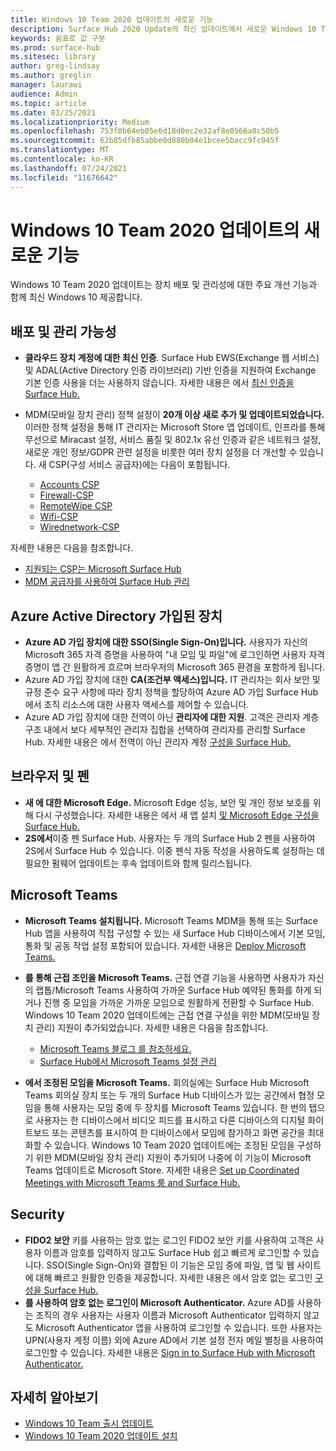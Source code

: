 ```yaml
---
title: Windows 10 Team 2020 업데이트의 새로운 기능
description: Surface Hub 2020 Update의 최신 업데이트에서 새로운 Windows 10 Team 확인 합니다.
keywords: 쉼표로 값 구분
ms.prod: surface-hub
ms.sitesec: library
author: greg-lindsay
ms.author: greglin
manager: laurawi
audience: Admin
ms.topic: article
ms.date: 03/25/2021
ms.localizationpriority: Medium
ms.openlocfilehash: 753f0b64eb05e6d18d0ec2e32af8e0566a8c50b5
ms.sourcegitcommit: 62b85dfb85abbe0d880b04e1bcee5bacc9fc045f
ms.translationtype: MT
ms.contentlocale: ko-KR
ms.lasthandoff: 07/24/2021
ms.locfileid: "11676642"
---
```

# <a name="whats-new-in-windows-10-team-2020-update"></a>Windows 10 Team 2020 업데이트의 새로운 기능

Windows 10 Team 2020 업데이트는 장치 배포 및 관리성에 대한 주요 개선 기능과 함께 최신 Windows 10 제공합니다.

##  <a name="deployment-and-manageability"></a>배포 및 관리 가능성

- **클라우드 장치 계정에 대한 최신 인증**. Surface Hub EWS(Exchange 웹 서비스) 및 ADAL(Active Directory 인증 라이브러리) 기반 인증을 지원하여 Exchange 기본 인증 사용을 더는 사용하지 않습니다. 자세한 내용은 에서 [최신 인증을 Surface Hub.](surface-hub-modern-auth.md)
- MDM(모바일 장치 관리) 정책 설정이 **20개 이상 새로 추가 및 업데이트되었습니다.**  이러한 정책 설정을 통해 IT 관리자는 Microsoft Store 앱 업데이트, 인프라를 통해 무선으로 Miracast 설정, 서비스 품질 및 802.1x 유선 인증과 같은 네트워크 설정, 새로운 개인 정보/GDPR 관련 설정을 비롯한 여러 장치 설정을 더 개선할 수 있습니다. 새 CSP(구성 서비스 공급자)에는 다음이 포함됩니다. 

  - [Accounts CSP](/windows/client-management/mdm/accounts-csp) 
  - [Firewall-CSP](/windows/client-management/mdm/firewall-csp) 
  - [RemoteWipe CSP](/windows/client-management/mdm/remotewipe-csp) 
  - [Wifi-CSP](/windows/client-management/mdm/wifi-csp) 
  - [Wirednetwork-CSP](/windows/client-management/mdm/wirednetwork-csp) 

자세한 내용은 다음을 참조합니다. 
- [지원되는 CSP는 Microsoft Surface Hub](/windows/client-management/mdm/configuration-service-provider-reference#surfacehubcspsupport)
- [MDM 공급자를 사용하여 Surface Hub 관리](manage-settings-with-mdm-for-surface-hub.md)


##  <a name="azure-active-directory-joined-devices"></a>Azure Active Directory 가입된 장치

- **Azure AD 가입 장치에 대한 SSO(Single Sign-On)입니다.** 사용자가 자신의 Microsoft 365 자격 증명을 사용하여 "내 모임 및 파일"에 로그인하면 사용자 자격 증명이 앱 간 원활하게 흐르며 브라우저의 Microsoft 365 환경을 포함하게 됩니다.
- Azure AD 가입 장치에 대한 **CA(조건부 액세스)입니다.** IT 관리자는 회사 보안 및 규정 준수 요구 사항에 따라 장치 정책을 할당하여 Azure AD 가입 Surface Hub에서 조직 리소스에 대한 사용자 액세스를 제어할 수 있습니다.
- Azure AD 가입 장치에 대한 전역이 아닌 **관리자에 대한 지원**. 고객은 관리자 계층 구조 내에서 보다 세부적인 관리자 집합을 선택하여 관리자를 관리할 Surface Hub. 자세한 내용은 에서 전역이 아닌 관리자 계정 [구성을 Surface Hub.](surface-hub-2s-nonglobal-admin.md)


## <a name="browser-and-pen"></a>브라우저 및 펜

- **새 에 대한 Microsoft Edge.** Microsoft Edge 성능, 보안 및 개인 정보 보호를 위해 다시 구성했습니다. 자세한 내용은 에서 새 앱 설치 [및 Microsoft Edge 구성을 Surface Hub.](surface-hub-install-chromium-edge.md)
- **2S에서**이중 펜 Surface Hub.   사용자는 두 개의 Surface Hub 2 펜을 사용하여 2S에서 Surface Hub 수 있습니다. 이중 펜식 자동 작성을 사용하도록 설정하는 데 필요한 펌웨어 업데이트는 후속 업데이트와 함께 릴리스됩니다.

## <a name="microsoft-teams"></a>Microsoft Teams  

- **Microsoft Teams 설치됩니다.**        Microsoft Teams MDM을 통해 또는 Surface Hub 앱을 사용하여 직접 구성할 수 있는 새 Surface Hub 디바이스에서 기본 모임, 통화 및 공동 작업 설정 포함되어 있습니다. 자세한 내용은 [Deploy Microsoft Teams.](/MicrosoftTeams/teams-surface-hub)
- **를 통해 근접 조인을 Microsoft Teams.**  근접 연결 기능을 사용하면 사용자가 자신의 랩톱/Microsoft Teams 사용하여 가까운 Surface Hub 예약된 통화를 하게 되거나 진행 중 모임을 가까운 가까운 모임으로 원활하게 전환할 수 Surface Hub. Windows 10 Team 2020 업데이트에는 근접 연결 구성을 위한 MDM(모바일 장치 관리) 지원이 추가되었습니다. 자세한 내용은 다음을 참조합니다. 

  - [Microsoft Teams 블로그 를 참조하세요.](https://techcommunity.microsoft.com/t5/microsoft-teams-blog/microsoft-teams-devices-for-shared-spaces-july-and-august-update/ba-p/1604833) 
  - [Surface Hub에서 Microsoft Teams 설정 관리](/MicrosoftTeams/rooms/surface-hub-manage-config)

- **에서 조정된 모임을 Microsoft Teams.** 회의실에는 Surface Hub Microsoft Teams 회의실 장치 또는 두 개의 Surface Hub 디바이스가 있는 공간에서 협정 모임을 통해 사용자는 모임 중에 두 장치를 Microsoft Teams 있습니다. 한 번의 탭으로 사용자는 한 디바이스에서 비디오 피드를 표시하고 다른 디바이스의 디지털 화이트보드 또는 콘텐츠를 표시하여 한 디바이스에서 모임에 참가하고 화면 공간을 최대화할 수 있습니다. Windows 10 Team 2020 업데이트에는 조정된 모임을 구성하기 위한 MDM(모바일 장치 관리) 지원이 추가되어 나중에 이 기능이 Microsoft Teams 업데이트로 Microsoft Store. 자세한 내용은 [Set up Coordinated Meetings with Microsoft Teams 룸 and Surface Hub.](/MicrosoftTeams/rooms/coordinated-meetings)

## <a name="security"></a>Security

- **FIDO2 보안** 키를 사용하는 암호 없는 로그인     FIDO2 보안 키를 사용하여 고객은 사용자 이름과 암호를 입력하지 않고도 Surface Hub 쉽고 빠르게 로그인할 수 있습니다. SSO(Single Sign-On)와 결합된 이 기능은 모임 중에 파일, 앱 및 웹 사이트에 대해 빠르고 원활한 인증을 제공합니다. 자세한 내용은 에서 암호 없는 로그인 [구성을 Surface Hub.](surface-hub-2s-phone-authenticate.md)
- **를 사용하여 암호 없는 로그인이 Microsoft Authenticator.**  Azure AD를 사용하는 조직의 경우 사용자는 사용자 이름과 Microsoft Authenticator 입력하지 않고도 Microsoft Authenticator 앱을 사용하여 로그인할 수 있습니다. 또한 사용자는 UPN(사용자 계정 이름) 외에 Azure AD에서 기본 설정 전자 메일 별칭을 사용하여 로그인할 수 있습니다. 자세한 내용은 [Sign in to Surface Hub with Microsoft Authenticator.](surface-hub-authenticator-app.md)


## <a name="learn-more"></a>자세히 알아보기

- [Windows 10 Team 출시 업데이트](https://techcommunity.microsoft.com/t5/surface-it-pro-blog/update-to-the-windows-10-team-rollout/ba-p/1669655)
- [Windows 10 Team 2020 업데이트 설치](surface-hub-2020-update.md)  
 
